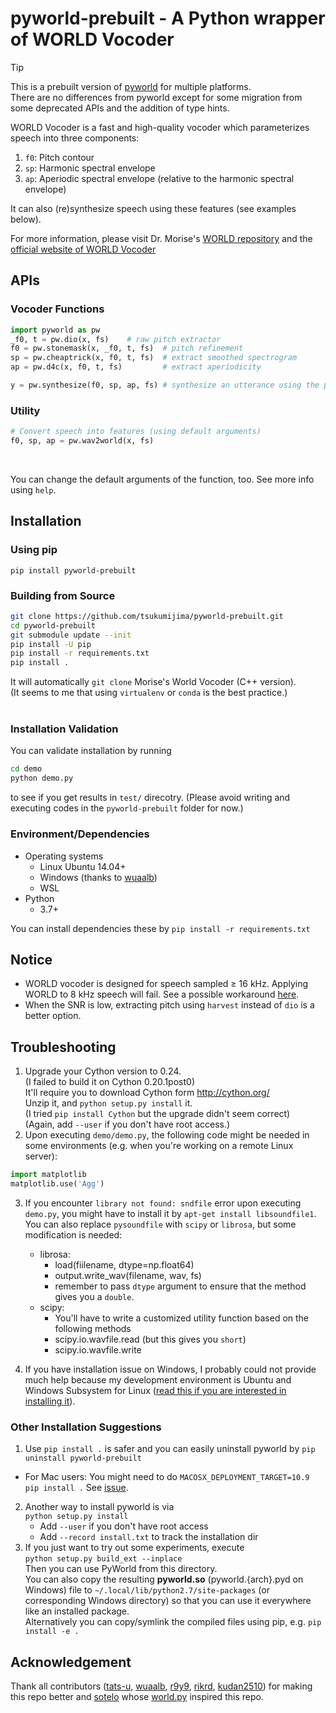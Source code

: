 # pyworld-prebuilt - A Python wrapper of WORLD Vocoder

> [!TIP]  
> This is a prebuilt version of [pyworld](https://github.com/JeremyCCHsu/Python-Wrapper-for-World-Vocoder) for multiple platforms.  
> There are no differences from pyworld except for some migration from some deprecated APIs and the addition of type hints.

WORLD Vocoder is a fast and high-quality vocoder
which parameterizes speech into three components:

  1. `f0`: Pitch contour
  2. `sp`: Harmonic spectral envelope
  3. `ap`: Aperiodic spectral envelope (relative to the harmonic spectral envelope)

It can also (re)synthesize speech using these features (see examples below).

For more information, please visit Dr. Morise's [WORLD repository](https://github.com/mmorise/World)
and the [official website of WORLD Vocoder](http://ml.cs.yamanashi.ac.jp/world/english)


## APIs

### Vocoder Functions
```python
import pyworld as pw
_f0, t = pw.dio(x, fs)    # raw pitch extractor
f0 = pw.stonemask(x, _f0, t, fs)  # pitch refinement
sp = pw.cheaptrick(x, f0, t, fs)  # extract smoothed spectrogram
ap = pw.d4c(x, f0, t, fs)         # extract aperiodicity

y = pw.synthesize(f0, sp, ap, fs) # synthesize an utterance using the parameters
```


### Utility
```python
# Convert speech into features (using default arguments)
f0, sp, ap = pw.wav2world(x, fs)
```
<br/>

You can change the default arguments of the function, too.
See more info using `help`.


## Installation

### Using pip
`pip install pyworld-prebuilt`
<br/>

### Building from Source
```bash
git clone https://github.com/tsukumijima/pyworld-prebuilt.git
cd pyworld-prebuilt
git submodule update --init
pip install -U pip
pip install -r requirements.txt
pip install .
```
It will automatically `git clone` Morise's World Vocoder (C++ version).<br/>
(It seems to me that using `virtualenv` or `conda` is the best practice.)<br/>
<br/>

### Installation Validation
You can validate installation by running
```bash
cd demo
python demo.py
```
to see if you get results in `test/` direcotry.
(Please avoid writing and executing codes in the `pyworld-prebuilt` folder for now.)<br/>

### Environment/Dependencies
- Operating systems
  - Linux Ubuntu 14.04+
  - Windows (thanks to [wuaalb](https://github.com/wuaalb))
  - WSL
- Python
  - 3.7+

You can install dependencies these by `pip install -r requirements.txt`



## Notice
- WORLD vocoder is designed for speech sampled ≥ 16 kHz.
  Applying WORLD to 8 kHz speech will fail.
  See a possible workaround [here](https://github.com/JeremyCCHsu/Python-Wrapper-for-World-Vocoder/issues/54).
- When the SNR is low, extracting pitch using `harvest` instead of `dio`
  is a better option.


## Troubleshooting
1. Upgrade your Cython version to 0.24.<br/>
   (I failed to build it on Cython 0.20.1post0)<br/>
   It'll require you to download Cython form http://cython.org/<br/>
   Unzip it, and `python setup.py install` it.<br/>
   (I tried `pip install Cython` but the upgrade didn't seem correct)<br/>
   (Again, add `--user` if you don't have root access.)
2. Upon executing `demo/demo.py`, the following code might be needed in some environments (e.g. when you're working on a remote Linux server):<br/>

 ```python
 import matplotlib
 matplotlib.use('Agg')
 ```
3. If you encounter `library not found: sndfile` error upon executing `demo.py`,
   you might have to install it by `apt-get install libsoundfile1`.
   You can also replace `pysoundfile` with `scipy` or `librosa`, but some modification is needed:
   - librosa:
     - load(fiilename, dtype=np.float64)
     - output.write_wav(filename, wav, fs)
     - remember to pass `dtype` argument to ensure that the method gives you a `double`.
   - scipy:
     - You'll have to write a customized utility function based on the following methods
     - scipy.io.wavfile.read (but this gives you `short`)
     - scipy.io.wavfile.write

4. If you have installation issue on Windows, I probably could not provide
   much help because my development environment is Ubuntu
   and Windows Subsystem for Linux ([read this if you are interested in installing it](https://github.com/JeremyCCHsu/wsl)).


### Other Installation Suggestions
1. Use `pip install .` is safer and you can easily uninstall pyworld by `pip uninstall pyworld-prebuilt`
  - For Mac users: You might need to do `MACOSX_DEPLOYMENT_TARGET=10.9 pip install .` See [issue](https://github.com/SeanNaren/warp-ctc/issues/129#issuecomment-502349652).
2. Another way to install pyworld is via<br/>
   `python setup.py install`<br/>
   - Add `--user` if you don't have root access<br/>
   - Add `--record install.txt` to track the installation dir<br/>
3. If you just want to try out some experiments, execute<br/>
  `python setup.py build_ext --inplace`<br/>
  Then you can use PyWorld from this directory.<br/>
  You can also copy the resulting **pyworld.so** (pyworld.{arch}.pyd on Windows) file to
  `~/.local/lib/python2.7/site-packages` (or corresponding Windows directory)
  so that you can use it everywhere like an installed package.<br/>
  Alternatively you can copy/symlink the compiled files using pip, e.g. `pip install -e .`



## Acknowledgement
Thank all contributors ([tats-u](https://github.com/tats-u), [wuaalb](https://github.com/wuaalb), [r9y9](https://github.com/r9y9), [rikrd](https://github.com/rikrd), [kudan2510](https://github.com/kundan2510)) for making this repo better and [sotelo](https://github.com/sotelo) whose [world.py](https://github.com/sotelo/world.py) inspired this repo.<br/>
